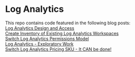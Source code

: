 # Log Analytics
This repo contains code featured in the following blog posts:
<br><a href="https://www.shankuehn.io/post/log-analytics-design-and-access?WT.mc_id=enterprise-0000-shkuehn" target="_blank">Log Analytics Design and Access</a>
<br><a href="https://www.shankuehn.io/post/create-inventory-of-existing-log-analytics-workspaces?WT.mc_id=enterprise-0000-shkuehn" target="_blank">Create Inventory of Existing Log Analytics Workspaces</a>
<br><a href="https://www.shankuehn.io/post/switch-log-analytics-permissions-model?WT.mc_id=enterprise-0000-shkuehn" target="_blank">Switch Log Analytics Permissions Model</a>
<br><a href="https://www.shankuehn.io/post/log-analytics-sku-exploratory-work?WT.mc_id=enterprise-0000-shkuehn" target="_blank">Log Analytics - Exploratory Work</a>
<br><a href="https://www.shankuehn.io/post/switch-log-analytics-pricing-sku-it-can-be-done?WT.mc_id=enterprise-0000-shkuehn" target="_blank">Switch Log Analytics Pricing SKU - It CAN be done!</a>

